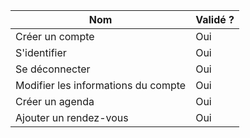 | Nom                                 | Validé ? |
|-------------------------------------|----------|
| Créer un compte                     | Oui      | 
| S'identifier                        | Oui      |
| Se déconnecter                      | Oui      |
| Modifier les informations du compte | Oui      |
| Créer un agenda                     | Oui      |
| Ajouter un rendez-vous              | Oui      |